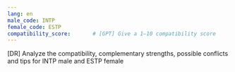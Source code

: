 ```yaml
---
lang: en
male_code: INTP
female_code: ESTP
compatibility_score:       # [GPT] Give a 1–10 compatibility score
---
```


[DR] Analyze the compatibility, complementary strengths, possible conflicts and tips for INTP male and ESTP female

